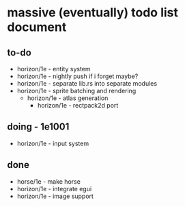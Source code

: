 # massive (eventually) todo list document

## to-do
- horizon/1e - entity system
- horizon/1e - nightly push if i forget maybe?
- horizon/1e - separate lib.rs into separate modules
- horizon/1e - sprite batching and rendering
	- horizon/1e - atlas generation
		- horizon/1e - rectpack2d port

## doing - 1e1001
- horizon/1e - input system

## done
- horse/1e - make horse
- horizon/1e - integrate egui
- horizon/1e - image support
